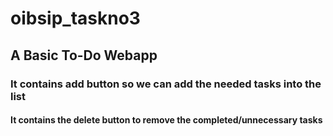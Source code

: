 # oibsip_taskno3
## A Basic To-Do Webapp
### It contains add button so we can add the needed tasks into the list
#### It contains the delete button to remove the completed/unnecessary tasks
